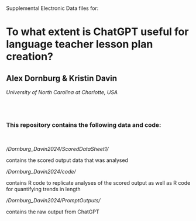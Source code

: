 ###

Supplemental Electronic Data files for:

# To what extent is ChatGPT useful for language teacher lesson plan creation?

## Alex Dornburg & Kristin Davin
<i>University of North Carolina at Charlotte, USA</i>


 </br>  
 </br>

### This repository contains the following data and code: 
</br>

<i>/Dornburg_Davin2024/ScoredDataSheet1/</i>   

contains the scored output data that was analysed

<i>/Dornburg_Davin2024/code/</i>   

contains R code to replicate analyses of the scored output as well as R code for quantifying trends in length

<i>/Dornburg_Davin2024/PromptOutputs/</i>  
 
contains the raw output from ChatGPT